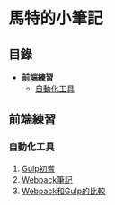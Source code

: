 # **馬特的小筆記**<!-- omit in toc -->

## **目錄**<!-- omit in toc -->

- [**前端練習**](#前端練習)
  - [自動化工具](#自動化工具)

## **前端練習**

### 自動化工具

1. [Gulp初嘗][fl1]
2. [Webpack筆記][fl2]
3. [Webpack和Gulp的比較][fl3]

<!-- Links -->
[fl1]: ./frontEnd/Gulp/index.html "Gulp初嘗"
[fl2]: ./frontEnd/Webpack/index.html "Webpack筆記"
[fl3]: ./frontEnd/Compare-Webpack-And-Gulp/index.html "Webpack和Gulp的比較"
